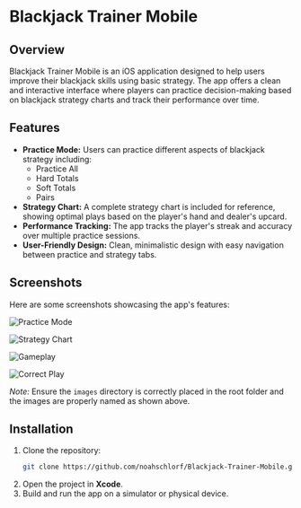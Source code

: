 # Blackjack Trainer Mobile

## Overview
Blackjack Trainer Mobile is an iOS application designed to help users improve their blackjack skills using basic strategy. The app offers a clean and interactive interface where players can practice decision-making based on blackjack strategy charts and track their performance over time.

## Features
- **Practice Mode:** Users can practice different aspects of blackjack strategy including:
  - Practice All
  - Hard Totals
  - Soft Totals
  - Pairs
- **Strategy Chart:** A complete strategy chart is included for reference, showing optimal plays based on the player's hand and dealer's upcard.
- **Performance Tracking:** The app tracks the player's streak and accuracy over multiple practice sessions.
- **User-Friendly Design:** Clean, minimalistic design with easy navigation between practice and strategy tabs.

## Screenshots
Here are some screenshots showcasing the app's features:

![Practice Mode](images/1.png)

![Strategy Chart](images/2.png)

![Gameplay](images/3.png)

![Correct Play](images/4.png)

*Note:* Ensure the `images` directory is correctly placed in the root folder and the images are properly named as shown above.

## Installation
1. Clone the repository:
   ```bash
   git clone https://github.com/noahschlorf/Blackjack-Trainer-Mobile.git
   ```
2. Open the project in **Xcode**.
3. Build and run the app on a simulator or physical device.


